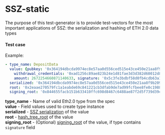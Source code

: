 # SSZ-static

The purpose of this test-generator is to provide test-vectors for the most important applications of SSZ:
 the serialization and hashing of ETH 2.0 data types

#### Test case
Example:
```yaml
- type_name: DepositData
  value: {pubkey: '0x364194dbcda9974ec8e57aa0d556ced515e43ce450e21aa8f9b2099a528679fcf45aed142db60b7f848bd399b63f0933',
    withdrawal_credentials: '0xad1256c89ae823b24e1d81fae3d3d382d60012d8399f469ff404e3bbf908027a',
    amount: 2672254660871140633, signature: '0x5c3fe3bdbf58d0fb4cdb63a19a67082c697ef910c182dc824c8fb048c935b4b46f522c36047ae36feef84654c1e868f3a0edd76852c09e35414782160767439b49aceaa4219cc25016effcc82a9e17b336efee40ab37e3a47fc31da557027491'}
  serialized: '0x364194dbcda9974ec8e57aa0d556ced515e43ce450e21aa8f9b2099a528679fcf45aed142db60b7f848bd399b63f0933ad1256c89ae823b24e1d81fae3d3d382d60012d8399f469ff404e3bbf908027a19359bb274c115255c3fe3bdbf58d0fb4cdb63a19a67082c697ef910c182dc824c8fb048c935b4b46f522c36047ae36feef84654c1e868f3a0edd76852c09e35414782160767439b49aceaa4219cc25016effcc82a9e17b336efee40ab37e3a47fc31da557027491'
  root: '0x2eaae270579fc1a1eabde69c841221cb3dfab9de7ad99fcfbee8fe0c198878b7'
  signing_root: '0x844655facb151b633410ffc698d8467c6488ae87f2d5f739d39c9bfc18750524'
```
**type_name** - Name of valid Eth2.0 type from the spec   
**value** - Field values used to create type instance  
**serialized** - [SSZ serialization](https://github.com/ethereum/eth2.0-specs/blob/dev/specs/simple-serialize.md#serialization) of the value      
**root** - [hash_tree_root](https://github.com/ethereum/eth2.0-specs/blob/dev/specs/simple-serialize.md#merkleization) of the value  
**signing_root** - (Optional) [signing_root](https://github.com/ethereum/eth2.0-specs/blob/dev/specs/simple-serialize.md#self-signed-containers) of the value, if type contains ``signature`` field